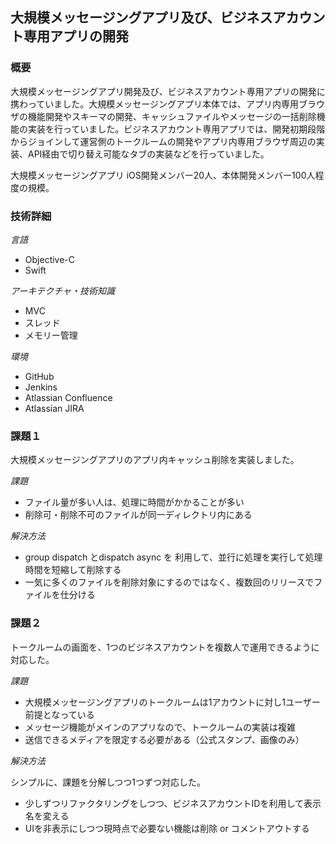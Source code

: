 ## 大規模メッセージングアプリ及び、ビジネスアカウント専用アプリの開発

### 概要
大規模メッセージングアプリ開発及び、ビジネスアカウント専用アプリの開発に携わっていました。大規模メッセージングアプリ本体では、アプリ内専用ブラウザの機能開発やスキーマの開発、キャッシュファイルやメッセージの一括削除機能の実装を行っていました。ビジネスアカウント専用アプリでは、開発初期段階からジョインして運営側のトークルームの開発やアプリ内専用ブラウザ周辺の実装、API経由で切り替え可能なタブの実装などを行っていました。

大規模メッセージングアプリ iOS開発メンバー20人、本体開発メンバー100人程度の規模。

### 技術詳細

*言語*

- Objective-C
- Swift

*アーキテクチャ・技術知識*

- MVC
- スレッド
- メモリー管理

*環境*

- GitHub
- Jenkins
- Atlassian Confluence
- Atlassian JIRA

### 課題１
大規模メッセージングアプリのアプリ内キャッシュ削除を実装しました。

*課題*

- ファイル量が多い人は、処理に時間がかかることが多い
- 削除可・削除不可のファイルが同一ディレクトリ内にある

*解決方法*
- group dispatch とdispatch async を 利用して、並行に処理を実行して処理時間を短縮して削除する
- 一気に多くのファイルを削除対象にするのではなく、複数回のリリースでファイルを仕分ける

### 課題２
トークルームの画面を、1つのビジネスアカウントを複数人で運用できるように対応した。

*課題*

- 大規模メッセージングアプリのトークルームは1アカウントに対し1ユーザー前提となっている
- メッセージ機能がメインのアプリなので、トークルームの実装は複雑
- 送信できるメディアを限定する必要がある（公式スタンプ、画像のみ）

*解決方法*

シンプルに、課題を分解しつつ1つずつ対応した。

- 少しずつリファクタリングをしつつ、ビジネスアカウントIDを利用して表示名を変える
- UIを非表示にしつつ現時点で必要ない機能は削除 or コメントアウトする

